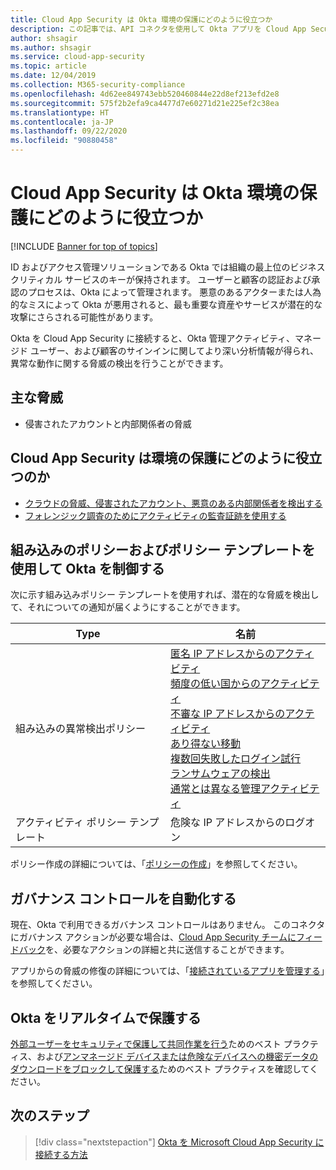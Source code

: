 ```yaml
---
title: Cloud App Security は Okta 環境の保護にどのように役立つか
description: この記事では、API コネクタを使用して Okta アプリを Cloud App Security に接続することで使用状況を可視化して制御することの利点について説明します。
author: shsagir
ms.author: shsagir
ms.service: cloud-app-security
ms.topic: article
ms.date: 12/04/2019
ms.collection: M365-security-compliance
ms.openlocfilehash: 4d62ee849743ebb520460844e22d8ef213efd2e8
ms.sourcegitcommit: 575f2b2efa9ca4477d7e60271d21e225ef2c38ea
ms.translationtype: HT
ms.contentlocale: ja-JP
ms.lasthandoff: 09/22/2020
ms.locfileid: "90880458"
---
```

# <a name="how-cloud-app-security-helps-protect-your-okta-environment"></a>Cloud App Security は Okta 環境の保護にどのように役立つか

[!INCLUDE [Banner for top of topics](includes/banner.md)]

ID およびアクセス管理ソリューションである Okta では組織の最上位のビジネス クリティカル サービスのキーが保持されます。 ユーザーと顧客の認証および承認のプロセスは、Okta によって管理されます。 悪意のあるアクターまたは人為的なミスによって Okta が悪用されると、最も重要な資産やサービスが潜在的な攻撃にさらされる可能性があります。

Okta を Cloud App Security に接続すると、Okta 管理アクティビティ、マネージド ユーザー、および顧客のサインインに関してより深い分析情報が得られ、異常な動作に関する脅威の検出を行うことができます。

## <a name="main-threats"></a>主な脅威

- 侵害されたアカウントと内部関係者の脅威

## <a name="how-cloud-app-security-helps-to-protect-your-environment"></a>Cloud App Security は環境の保護にどのように役立つのか

- [クラウドの脅威、侵害されたアカウント、悪意のある内部関係者を検出する](best-practices.md#detect-cloud-threats-compromised-accounts-malicious-insiders-and-ransomware)
- [フォレンジック調査のためにアクティビティの監査証跡を使用する](best-practices.md#use-the-audit-trail-of-activities-for-forensic-investigations)

## <a name="control-okta-with-built-in-policies-and-policy-templates"></a>組み込みのポリシーおよびポリシー テンプレートを使用して Okta を制御する

次に示す組み込みポリシー テンプレートを使用すれば、潜在的な脅威を検出して、それについての通知が届くようにすることができます。

| Type | 名前 |
| ---- | ---- |
| 組み込みの異常検出ポリシー | [匿名 IP アドレスからのアクティビティ](anomaly-detection-policy.md#activity-from-anonymous-ip-addresses)<br />[頻度の低い国からのアクティビティ](anomaly-detection-policy.md#activity-from-infrequent-country)<br />[不審な IP アドレスからのアクティビティ](anomaly-detection-policy.md#activity-from-suspicious-ip-addresses)<br />[あり得ない移動](anomaly-detection-policy.md#impossible-travel)<br />[複数回失敗したログイン試行](anomaly-detection-policy.md#multiple-failed-login-attempts)<br />[ランサムウェアの検出](anomaly-detection-policy.md#ransomware-activity)<br />[通常とは異なる管理アクティビティ](anomaly-detection-policy.md#unusual-activities-by-user) |
| アクティビティ ポリシー テンプレート | 危険な IP アドレスからのログオン |

ポリシー作成の詳細については、「[ポリシーの作成](control-cloud-apps-with-policies.md#create-a-policy)」を参照してください。

## <a name="automate-governance-controls"></a>ガバナンス コントロールを自動化する

現在、Okta で利用できるガバナンス コントロールはありません。 このコネクタにガバナンス アクションが必要な場合は、[Cloud App Security チームにフィードバック](support-and-ts.md#feedback)を、必要なアクションの詳細と共に送信することができます。

アプリからの脅威の修復の詳細については、「[接続されているアプリを管理する](governance-actions.md)」を参照してください。

## <a name="protect-okta-in-real-time"></a>Okta をリアルタイムで保護する

[外部ユーザーをセキュリティで保護して共同作業を行う](best-practices.md#secure-collaboration-with-external-users-by-enforcing-real-time-session-controls)ためのベスト プラクティス、および[アンマネージド デバイスまたは危険なデバイスへの機密データのダウンロードをブロックして保護する](best-practices.md#block-and-protect-download-of-sensitive-data-to-unmanaged-or-risky-devices)ためのベスト プラクティスを確認してください。

## <a name="next-steps"></a>次のステップ

> [!div class="nextstepaction"]
> [Okta を Microsoft Cloud App Security に接続する方法](connect-okta-to-microsoft-cloud-app-security.md)
